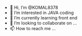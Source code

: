- 👋 Hi, I’m @KOMAL8378
- 👀 I’m interested in JAVA coding
- 🌱 I’m currently learning front end
- 💞️ I’m looking to collaborate on ...
- 📫 How to reach me ...

<!---
KOMAL8378/KOMAL8378 is a ✨ special ✨ repository because its `README.md` (this file) appears on your GitHub profile.
You can click the Preview link to take a look at your changes.
--->
